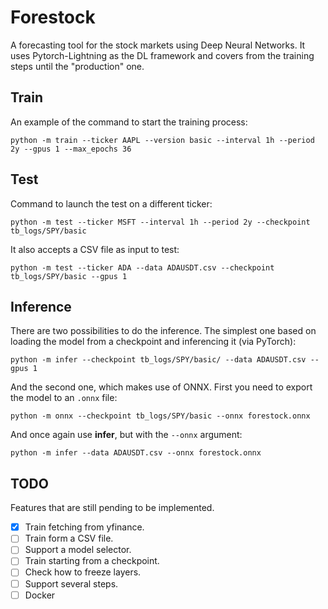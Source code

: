# Forestock

A forecasting tool for the stock markets using Deep Neural Networks. It uses Pytorch-Lightning as the DL framework and covers from the training steps until the "production" one.

## Train
An example of the command to start the training process:

    python -m train --ticker AAPL --version basic --interval 1h --period 2y --gpus 1 --max_epochs 36


## Test
Command to launch the test on a different ticker:

    python -m test --ticker MSFT --interval 1h --period 2y --checkpoint tb_logs/SPY/basic

It also accepts a CSV file as input to test:

    python -m test --ticker ADA --data ADAUSDT.csv --checkpoint tb_logs/SPY/basic --gpus 1

## Inference
There are two possibilities to do the inference. The simplest one based on loading the model from a checkpoint and inferencing it (via PyTorch):

    python -m infer --checkpoint tb_logs/SPY/basic/ --data ADAUSDT.csv --gpus 1

And the second one, which makes use of ONNX. First you need to export the model to an `.onnx` file:

    python -m onnx --checkpoint tb_logs/SPY/basic --onnx forestock.onnx

And once again use **infer**, but with the `--onnx` argument:

    python -m infer --data ADAUSDT.csv --onnx forestock.onnx

## TODO

Features that are still pending to be implemented.

- [x] Train fetching from yfinance.
- [ ] Train form a CSV file.
- [ ] Support a model selector.
- [ ] Train starting from a checkpoint.
- [ ] Check how to freeze layers.
- [ ] Support several steps.
- [ ] Docker
